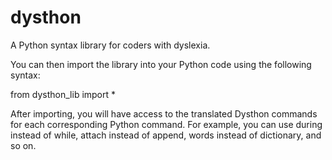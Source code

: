 # dysthon
 A Python syntax library for coders with dyslexia.

 You can then import the library into your Python code using the following syntax:

 from dysthon_lib import *

 After importing, you will have access to the translated Dysthon commands for each corresponding Python command. For example, you can use during instead of while, attach instead of append, words instead of dictionary, and so on.
